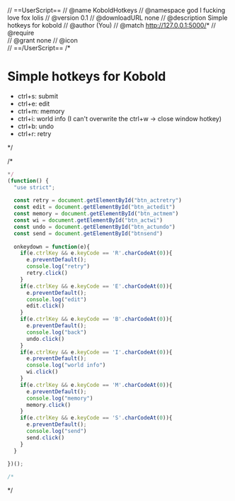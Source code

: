 // ==UserScript==
// @name        KoboldHotkeys
// @namespace   god I fucking love fox lolis
// @version     0.1
// @downloadURL none
// @description Simple hotkeys for kobold
// @author      (You)
// @match       http://127.0.0.1:5000/*
// @require     
// @grant       none
// @icon        
// ==/UserScript==
/* 
# Simple hotkeys for Kobold

* ctrl+s: submit
* ctrl+e: edit
* ctrl+m: memory
* ctrl+i: world info (I can't overwrite the ctrl+w -> close window hotkey)
* ctrl+b: undo
* ctrl+r: retry

*/

/*
```js
*/
(function() {
  "use strict";
  
  const retry = document.getElementById("btn_actretry")
  const edit = document.getElementById("btn_actedit")
  const memory = document.getElementById("btn_actmem")
  const wi = document.getElementById("btn_actwi")
  const undo = document.getElementById("btn_actundo")
  const send = document.getElementById("btnsend")
  
  onkeydown = function(e){
    if(e.ctrlKey && e.keyCode == 'R'.charCodeAt(0)){
      e.preventDefault();
      console.log("retry")
      retry.click()
    }
    if(e.ctrlKey && e.keyCode == 'E'.charCodeAt(0)){
      e.preventDefault();
      console.log("edit")
      edit.click()
    }
    if(e.ctrlKey && e.keyCode == 'B'.charCodeAt(0)){
      e.preventDefault();
      console.log("back")
      undo.click()
    }
    if(e.ctrlKey && e.keyCode == 'I'.charCodeAt(0)){
      e.preventDefault();
      console.log("world info")
      wi.click()
    }
    if(e.ctrlKey && e.keyCode == 'M'.charCodeAt(0)){
      e.preventDefault();
      console.log("memory")
      memory.click()
    }
    if(e.ctrlKey && e.keyCode == 'S'.charCodeAt(0)){
      e.preventDefault();
      console.log("send")
      send.click()
    }
  }
  
})();

/*
```
*/